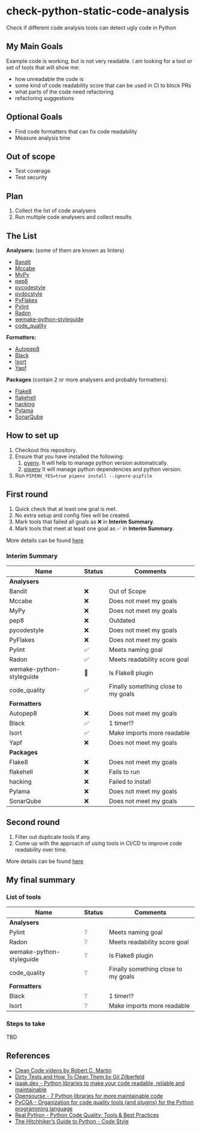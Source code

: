 # check-python-static-code-analysis

Check if different code analysis tools can detect ugly code in Python

## My Main Goals

Example code is working, but is not very readable. I am looking for a tool or set of
tools that will show me:

* how unreadable the code is
* some kind of code readability score that can be used in CI to block PRs
* what parts of the code need refactoring
* refactoring suggestions

## Optional Goals

* Find code formatters that can fix code readability
* Measure analysis time

## Out of scope

* Test coverage
* Test security

## Plan

1. Collect the list of code analysers
1. Run multiple code analysers and collect results

## The List

**Analysers:** (some of them are known as linters)

* [Bandit](https://github.com/PyCQA/bandit)
* [Mccabe](https://github.com/PyCQA/mccabe)
* [MyPy](https://mypy.readthedocs.io/en/stable/getting_started.html)
* [pep8](https://pypi.org/project/pep8/)
* [pycodestyle](https://github.com/PyCQA/pycodestyle)
* [pydocstyle](https://github.com/PyCQA/pydocstyle)
* [PyFlakes](https://github.com/PyCQA/pyflakes)
* [Pylint](https://www.pylint.org/)
* [Radon](http://radon.readthedocs.io/en/latest/)
* [wemake-python-styleguide](https://github.com/wemake-services/wemake-python-styleguide)
* [code_quality](https://github.com/ArthDubey/code_quality)

**Formatters:**

* [Autopep8](https://github.com/hhatto/autopep8)
* [Black](https://github.com/ambv/black)
* [Isort](https://github.com/timothycrosley/isort)
* [Yapf](https://github.com/google/yapf)

**Packages** (contain 2 or more analysers and probably formatters):

* [Flake8](https://flake8.pycqa.org/en/latest/)
* [flakehell](https://wemake-python-stylegui.de/en/latest/pages/usage/integrations/flakehell.html#flakehell)
* [hacking](https://pypi.org/project/hacking/)
* [Pylama](https://github.com/klen/pylama)
* [SonarQube](https://www.sonarqube.org/features/multi-languages/python/)

## How to set up

1. Checkout this repository.
1. Ensure that you have installed the following:
    1. [pyenv](https://github.com/pyenv/pyenv). It will help to manage python version
       automatically.
    1. [pipenv](https://pypi.org/project/pipenv/)
       It will manage python dependencies and python version.
1. Run `PIPENV_YES=true pipenv install --ignore-pipfile`

## First round

1. Quick check that at least one goal is met. 
2. No extra setup and config files will be created.
3. Mark tools that failed all goals as :x: in **Interim Summary**.
4. Mark tools that meet at least one goal as :white_check_mark: 
   in **Interim Summary**.

More details can be found [here](./ROUND_1_REASEARCH.md)

### Interim Summary

| Name | Status | Comments |
|------|--------|----------|
| **Analysers** |
| Bandit | :x: | Out of Scope |
| Mccabe | :x: | Does not meet my goals |
| MyPy | :x: | Does not meet my goals |
| pep8 | :x: | Outdated |
| pycodestyle | :x: | Does not meet my goals |
| PyFlakes | :x: | Does not meet my goals |
| Pylint | :white_check_mark: | Meets naming goal |
| Radon | :white_check_mark: | Meets readability score goal |
| wemake-python-styleguide | :raised_eyebrow: | Is Flake8 plugin |
| code_quality | :white_check_mark: | Finally something close to my goals |
| **Formatters** |
| Autopep8 | :x: | Does not meet my goals |
| Black | :white_check_mark: | 1 timer!? |
| Isort | :white_check_mark: | Make imports more readable |
| Yapf | :x: | Does not meet my goals |
| **Packages** |
| Flake8 | :x: | Does not meet my goals |
| flakehell | :x: | Fails to run |
| hacking | :x: | Failed to install |
| Pylama | :x: | Does not meet my goals |
| SonarQube | :x: | Does not meet my goals |

## Second round

1. Filter out duplicate tools if any.
1. Come up with the approach of using tools in CI/CD 
   to improve code readability over time.

More details can be found [here](./ROUND_2_REASEARCH.md)

## My final summary

### List of tools

| Name | Status | Comments |
|------|--------|----------|
| **Analysers** |
| Pylint | :grey_question: | Meets naming goal |
| Radon | :grey_question: | Meets readability score goal |
| wemake-python-styleguide | :grey_question: | Is Flake8 plugin |
| code_quality | :grey_question: | Finally something close to my goals |
| **Formatters** |
| Black | :grey_question: | 1 timer!? |
| Isort | :grey_question: | Make imports more readable |

### Steps to take

TBD

## References

* [Clean Code videos by Robert C. Martin](https://learning.oreilly.com/videos/clean-code/9780134661742/9780134661742-CODE_01_00_00)
* [Dirty Tests and How To Clean Them by Gil Zilberfeld](http://www.everydayunittesting.com/2021/05/dirty-tests-and-how-to-clean-them-webinar-recording.html)
* [isaak.dev - Python libraries to make your code readable, reliable and maintainable](https://isaak.dev/2020/08/python-libraries-to-make-your-code-readable-and-maintainable#code-style)
* [Opensourse - 7 Python libraries for more maintainable code](https://opensource.com/article/18/7/7-python-libraries-more-maintainable-code)
* [PyCQA - Organization for code quality tools (and plugins) for the Python programming language](https://github.com/PyCQA)
* [Real Python - Python Code Quality: Tools & Best Practices](https://realpython.com/python-code-quality/)
* [The Hitchhiker’s Guide to Python - Code Style](https://docs.python-guide.org/writing/style/)
